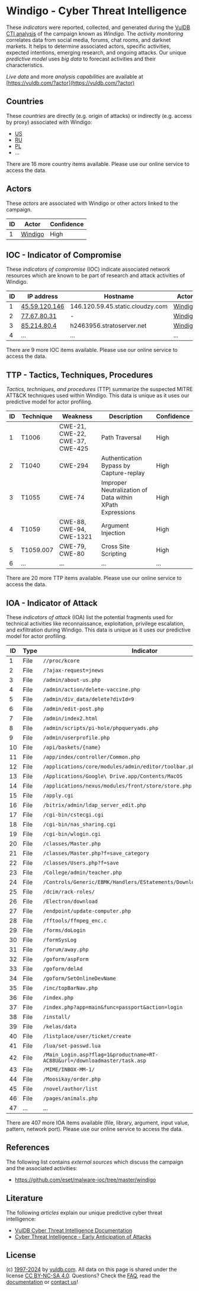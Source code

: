 # Windigo - Cyber Threat Intelligence

These _indicators_ were reported, collected, and generated during the [VulDB CTI analysis](https://vuldb.com/?kb.cti) of the campaign known as _Windigo_. The _activity monitoring_ correlates data from social media, forums, chat rooms, and darknet markets. It helps to determine associated actors, specific activities, expected intentions, emerging research, and ongoing attacks. Our unique _predictive model_ uses _big data_ to forecast activities and their characteristics.

_Live data_ and more _analysis capabilities_ are available at [https://vuldb.com/?actor](https://vuldb.com/?actor)

## Countries

These _countries_ are directly (e.g. origin of attacks) or indirectly (e.g. access by proxy) associated with Windigo:

* [US](https://vuldb.com/?country.us)
* [RU](https://vuldb.com/?country.ru)
* [PL](https://vuldb.com/?country.pl)
* ...

There are 16 more country items available. Please use our online service to access the data.

## Actors

These _actors_ are associated with Windigo or other actors linked to the campaign.

ID | Actor | Confidence
-- | ----- | ----------
1 | [Windigo](https://vuldb.com/?actor.windigo) | High

## IOC - Indicator of Compromise

These _indicators of compromise_ (IOC) indicate associated network resources which are known to be part of research and attack activities of Windigo.

ID | IP address | Hostname | Actor | Confidence
-- | ---------- | -------- | ----- | ----------
1 | [45.59.120.146](https://vuldb.com/?ip.45.59.120.146) | 146.120.59.45.static.cloudzy.com | [Windigo](https://vuldb.com/?actor.windigo) | High
2 | [77.67.80.31](https://vuldb.com/?ip.77.67.80.31) | - | [Windigo](https://vuldb.com/?actor.windigo) | High
3 | [85.214.80.4](https://vuldb.com/?ip.85.214.80.4) | h2463956.stratoserver.net | [Windigo](https://vuldb.com/?actor.windigo) | High
4 | ... | ... | ... | ...

There are 9 more IOC items available. Please use our online service to access the data.

## TTP - Tactics, Techniques, Procedures

_Tactics, techniques, and procedures_ (TTP) summarize the suspected MITRE ATT&CK techniques used within Windigo. This data is unique as it uses our predictive model for actor profiling.

ID | Technique | Weakness | Description | Confidence
-- | --------- | -------- | ----------- | ----------
1 | T1006 | CWE-21, CWE-22, CWE-37, CWE-425 | Path Traversal | High
2 | T1040 | CWE-294 | Authentication Bypass by Capture-replay | High
3 | T1055 | CWE-74 | Improper Neutralization of Data within XPath Expressions | High
4 | T1059 | CWE-88, CWE-94, CWE-1321 | Argument Injection | High
5 | T1059.007 | CWE-79, CWE-80 | Cross Site Scripting | High
6 | ... | ... | ... | ...

There are 20 more TTP items available. Please use our online service to access the data.

## IOA - Indicator of Attack

These _indicators of attack_ (IOA) list the potential fragments used for technical activities like reconnaissance, exploitation, privilege escalation, and exfiltration during Windigo. This data is unique as it uses our predictive model for actor profiling.

ID | Type | Indicator | Confidence
-- | ---- | --------- | ----------
1 | File | `//proc/kcore` | Medium
2 | File | `/?ajax-request=jnews` | High
3 | File | `/admin/about-us.php` | High
4 | File | `/admin/action/delete-vaccine.php` | High
5 | File | `/admin/div_data/delete?divId=9` | High
6 | File | `/admin/edit-post.php` | High
7 | File | `/admin/index2.html` | High
8 | File | `/admin/scripts/pi-hole/phpqueryads.php` | High
9 | File | `/admin/userprofile.php` | High
10 | File | `/api/baskets/{name}` | High
11 | File | `/app/index/controller/Common.php` | High
12 | File | `/applications/core/modules/admin/editor/toolbar.php` | High
13 | File | `/Applications/Google\ Drive.app/Contents/MacOS` | High
14 | File | `/applications/nexus/modules/front/store/store.php` | High
15 | File | `/apply.cgi` | Medium
16 | File | `/bitrix/admin/ldap_server_edit.php` | High
17 | File | `/cgi-bin/cstecgi.cgi` | High
18 | File | `/cgi-bin/nas_sharing.cgi` | High
19 | File | `/cgi-bin/wlogin.cgi` | High
20 | File | `/classes/Master.php` | High
21 | File | `/classes/Master.php?f=save_category` | High
22 | File | `/classes/Users.php?f=save` | High
23 | File | `/College/admin/teacher.php` | High
24 | File | `/Controls/Generic/EBMK/Handlers/EStatements/DownloadEStatement.ashx` | High
25 | File | `/dcim/rack-roles/` | High
26 | File | `/Electron/download` | High
27 | File | `/endpoint/update-computer.php` | High
28 | File | `/fftools/ffmpeg_enc.c` | High
29 | File | `/forms/doLogin` | High
30 | File | `/formSysLog` | Medium
31 | File | `/forum/away.php` | High
32 | File | `/goform/aspForm` | High
33 | File | `/goform/delAd` | High
34 | File | `/goform/SetOnlineDevName` | High
35 | File | `/inc/topBarNav.php` | High
36 | File | `/index.php` | Medium
37 | File | `/index.php?app=main&func=passport&action=login` | High
38 | File | `/install/` | Medium
39 | File | `/kelas/data` | Medium
40 | File | `/listplace/user/ticket/create` | High
41 | File | `/lua/set-passwd.lua` | High
42 | File | `/Main_Login.asp?flag=1&productname=RT-AC88U&url=/downloadmaster/task.asp` | High
43 | File | `/MIME/INBOX-MM-1/` | High
44 | File | `/Moosikay/order.php` | High
45 | File | `/novel/author/list` | High
46 | File | `/pages/animals.php` | High
47 | ... | ... | ...

There are 407 more IOA items available (file, library, argument, input value, pattern, network port). Please use our online service to access the data.

## References

The following list contains _external sources_ which discuss the campaign and the associated activities:

* https://github.com/eset/malware-ioc/tree/master/windigo

## Literature

The following _articles_ explain our unique predictive cyber threat intelligence:

* [VulDB Cyber Threat Intelligence Documentation](https://vuldb.com/?kb.cti)
* [Cyber Threat Intelligence - Early Anticipation of Attacks](https://www.scip.ch/en/?labs.20201022)

## License

(c) [1997-2024](https://vuldb.com/?kb.changelog) by [vuldb.com](https://vuldb.com/?kb.about). All data on this page is shared under the license [CC BY-NC-SA 4.0](https://creativecommons.org/licenses/by-nc-sa/4.0/). Questions? Check the [FAQ](https://vuldb.com/?kb.faq), read the [documentation](https://vuldb.com/?kb) or [contact us](https://vuldb.com/?contact)!
